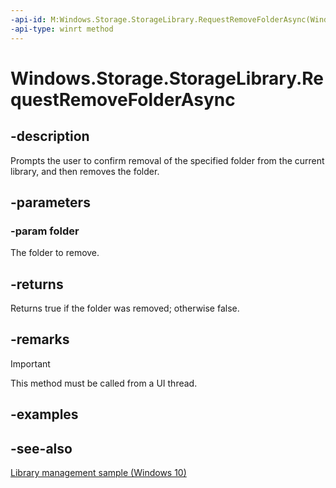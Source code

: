 ```yaml
---
-api-id: M:Windows.Storage.StorageLibrary.RequestRemoveFolderAsync(Windows.Storage.StorageFolder)
-api-type: winrt method
---
```


<!-- Method syntax
public Windows.Foundation.IAsyncOperation<bool> RequestRemoveFolderAsync(Windows.Storage.StorageFolder folder)
-->

# Windows.Storage.StorageLibrary.RequestRemoveFolderAsync

## -description
Prompts the user to confirm removal of the specified folder from the current library, and then removes the folder.

## -parameters
### -param folder
The folder to remove.

## -returns
Returns true if the folder was removed; otherwise false.

## -remarks
> [!IMPORTANT]
> This method must be called from a UI thread.

## -examples

## -see-also
[Library management sample (Windows 10)](https://github.com/Microsoft/Windows-universal-samples/tree/master/Samples/LibraryManagement)
